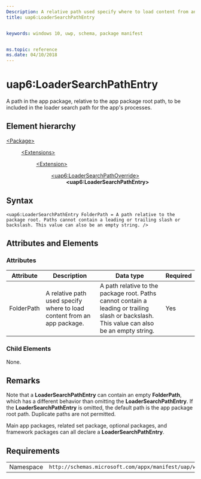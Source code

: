 ```yaml
---
Description: A relative path used specify where to load content from an app package.
title: uap6:LoaderSearchPathEntry


keywords: windows 10, uwp, schema, package manifest


ms.topic: reference
ms.date: 04/10/2018
---
```


# uap6:LoaderSearchPathEntry
A path in the app package, relative to the app package root path, to be included in the loader search path for the app's processes.

## Element hierarchy

<dl>
<dt><a href="element-package.md">&lt;Package&gt;</a></dt>
<dd>
<dl>
<dt><a href="element-extensions.md">&lt;Extensions&gt;</a></dt>
<dd>
<dl>
<dt><a href="element-extension.md">&lt;Extension&gt;</a></dt>
<dd>
<dl>
<dt><a href="element-uap6-loadersearchpathoverride.md">&lt;uap6:LoaderSearchPathOverride&gt;</a></dt>
<dd><b>&lt;uap6:LoaderSearchPathEntry&gt;</b></dd>
</dl>
</dd>
</dl>
</dd>
</dl>
</dd>
</dl>

## Syntax

``` syntax
<uap6:LoaderSearchPathEntry FolderPath = A path relative to the package root. Paths cannot contain a leading or trailing slash or backslash. This value can also be an empty string. />
```

## Attributes and Elements

### Attributes
| Attribute | Description | Data type | Required |
|-----------|-------------|-----------|----------|
| FolderPath | A relative path used specify where to load content from an app package. | A path relative to the package root. Paths cannot contain a leading or trailing slash or backslash. This value can also be an empty string. | Yes |

### Child Elements
None.

## Remarks 
Note that a **LoaderSearchPathEntry** can contain an empty **FolderPath**, which has a different behavior than omitting the **LoaderSearchPathEntry**. If the **LoaderSearchPathEntry** is omitted, the default path is the app package root path. Duplicate paths are not permitted.

Main app packages, related set package, optional packages, and framework packages can all declare a **LoaderSearchPathEntry**.

## Requirements

|   |   |
|--|--|
| Namespace | `http://schemas.microsoft.com/appx/manifest/uap/windows10/6` |


 

 




